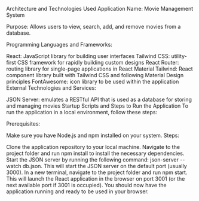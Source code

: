 Architecture and Technologies Used
Application Name: Movie Management System

Purpose: Allows users to view, search, add, and remove movies from a database.

Programming Languages and Frameworks:

React: JavaScript library for building user interfaces
Tailwind CSS: utility-first CSS framework for rapidly building custom designs
React Router: routing library for single-page applications in React
Material Tailwind: React component library built with Tailwind CSS and following Material Design principles
FontAwesome: icon library to be used within the application
External Technologies and Services:

JSON Server: emulates a RESTful API that is used as a database for storing and managing movies
Startup Scripts and Steps to Run the Application
To run the application in a local environment, follow these steps:

Prerequisites:

Make sure you have Node.js and npm installed on your system.
Steps:

Clone the application repository to your local machine.
Navigate to the project folder and run npm install to install the necessary dependencies.
Start the JSON server by running the following command: json-server --watch db.json. This will start the JSON server on the default port (usually 3000).
In a new terminal, navigate to the project folder and run npm start. This will launch the React application in the browser on port 3001 (or the next available port if 3001 is occupied).
You should now have the application running and ready to be used in your browser.
